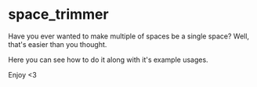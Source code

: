 # space_trimmer

Have you ever wanted to make multiple of spaces be a single space?
Well, that's easier than you thought.

Here you can see how to do it along with it's example usages.

Enjoy <3
